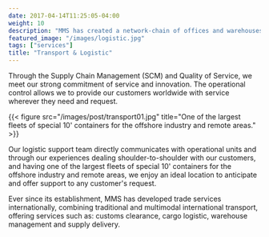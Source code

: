 ```yaml
---
date: 2017-04-14T11:25:05-04:00
weight: 10
description: "MMS has created a network-chain of offices and warehouses in order to integrate a solid logistic platform coordinating international operations with local distribution."
featured_image: "/images/logistic.jpg"
tags: ["services"]
title: "Transport & Logistic"
---
```

Through the Supply Chain Management (SCM) and Quality of Service, we meet our strong commitment of service and innovation. The operational control allows we to provide our customers worldwide with service wherever they need and request.

{{< figure src="/images/post/transport01.jpg" title="One of the largest fleets of special 10' containers for the offshore industry and remote areas." >}}

Our logistic support team directly communicates with operational units and through our experiences dealing shoulder-to-shoulder with our customers, and having one of the largest fleets of special 10' containers for the offshore industry and remote areas, we enjoy an ideal location to anticipate and offer support to any customer's request.

Ever since its establishment, MMS has developed trade services internationally, combining traditional and multimodal international transport, offering services such as: customs clearance, cargo logistic, warehouse management and supply delivery.
